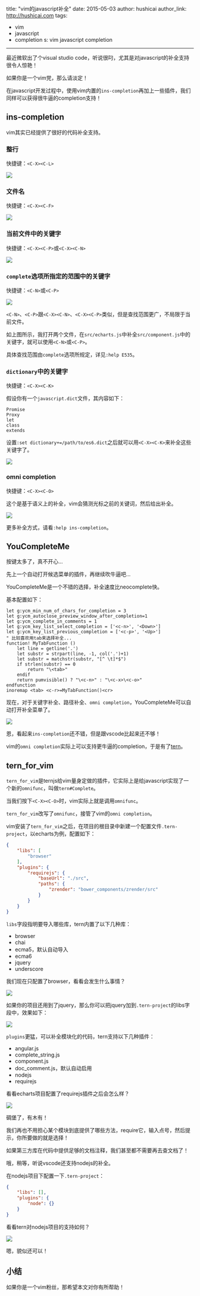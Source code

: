 title: "vim的javascript补全"
date: 2015-05-03
author: hushicai
author_link: http://hushicai.com
tags:
- vim
- javascript
- completion
s: vim javascript completion
---

最近微软出了个visual studio code，听说很叼，尤其是对javascript的补全支持很令人惊艳！

如果你是一个vim党，那么请淡定！

在javascript开发过程中，使用vim内置的`ins-completion`再加上一些插件，我们同样可以获得很牛逼的completion支持！

<!-- more -->

## ins-completion

vim其实已经提供了很好的代码补全支持。

### 整行

快捷键：`<C-X><C-L>`

![](/blog/vim-javascript-completion/c-x-c-l.gif)

### 文件名

快捷键：`<C-X><C-F>`

![](/blog/vim-javascript-completion/c-x-c-f.gif)

### 当前文件中的关键字

快捷键：`<C-X><C-P>`或`<C-X><C-N>`

![](/blog/vim-javascript-completion/c-x-c-pn.gif)

### `complete`选项所指定的范围中的关键字

快捷键：`<C-N>`或`<C-P>`

![](/blog/vim-javascript-completion/c-pn.gif)

`<C-N>`、`<C-P>`跟`<C-X><C-N>`、`<C-X><C-P>`类似，但是查找范围更广，不局限于当前文件。

如上图所示，我打开两个文件，在`src/echarts.js`中补全`src/component.js`中的关键字，就可以使用`<C-N>`或`<C-P>`。

具体查找范围由`complete`选项所规定，详见`:help E535`。

### `dictionary`中的关键字

快捷键：`<C-X><C-K>`

假设你有一个`javascript.dict`文件，其内容如下：
```text
Promise
Proxy
let
class
extends
```

设置`:set dictionary+=/path/to/es6.dict`之后就可以用`<C-X><C-K>`来补全这些关键字了。

![](/blog/vim-javascript-completion/c-x-c-k.gif)

### omni completion

快捷键：`<C-X><C-O>`

这个是基于语义上的补全，vim会猜测光标之前的关键词，然后给出补全。

![](/blog/vim-javascript-completion/c-x-c-o.gif)

更多补全方式，请看`:help ins-completion`。

## YouCompleteMe

按键太多了，真不开心...

先上一个自动打开候选菜单的插件，再继续吹牛逼吧...

YouCompleteMe是一个不错的选择，补全速度比neocomplete快。

基本配置如下：

```vim
let g:ycm_min_num_of_chars_for_completion = 3 
let g:ycm_autoclose_preview_window_after_completion=1
let g:ycm_complete_in_comments = 1
let g:ycm_key_list_select_completion = ['<c-n>', '<Down>']
let g:ycm_key_list_previous_completion = ['<c-p>', '<Up>']
" 比较喜欢用tab来选择补全...
function! MyTabFunction ()
    let line = getline('.')
    let substr = strpart(line, -1, col('.')+1)
    let substr = matchstr(substr, "[^ \t]*$")
    if strlen(substr) == 0
        return "\<tab>"
    endif
    return pumvisible() ? "\<c-n>" : "\<c-x>\<c-o>"
endfunction
inoremap <tab> <c-r>=MyTabFunction()<cr>
```

现在，对于关键字补全、路径补全、`omni completion`，YouCompleteMe可以自动打开补全菜单了。

![](/blog/vim-javascript-completion/ycm.gif)

恩，看起来`ins-completion`还不错，但是跟vscode比起来还不够！

vim的`omni completion`实际上可以支持更牛逼的completion，于是有了[tern](http://ternjs.net)。

## tern_for_vim

`tern_for_vim`是ternjs给vim量身定做的插件，它实际上是给javascript实现了一个新的`omnifunc`，叫做`tern#Complete`。

当我们按下`<C-X><C-O>`时，vim实际上就是调用`omnifunc`。

`tern_for_vim`改写了`omnifunc`，接管了vim的`omni completion`。

vim安装了`tern_for_vim`之后，在项目的根目录中新建一个配置文件`.tern-project`，以echarts为例，配置如下：

```json
{
    "libs": [
        "browser"
    ],
    "plugins": {
        "requirejs": {
            "baseUrl": "./src",
            "paths": {
                "zrender": "bower_components/zrender/src"
            }
        }
    }
}
```

`libs`字段指明要导入哪些库，tern内置了以下几种库：

- browser
- chai
- ecma5，默认自动导入
- ecma6
- jquery
- underscore

我们现在只配置了browser，看看会发生什么事情？

![](/blog/vim-javascript-completion/tern-browser.gif)

如果你的项目还用到了jquery，那么你可以把jquery加到`.tern-project`的libs字段中，效果如下：

![](/blog/vim-javascript-completion/tern-jquery.gif)

`plugins`更猛，可以补全模块化的代码，tern支持以下几种插件：

- angular.js
- complete_string.js
- component.js
- doc_comment.js，默认自动启用
- nodejs
- requirejs

看看echarts项目配置了requirejs插件之后会怎么样？

![](/blog/vim-javascript-completion/tern-requirejs.gif)

碉堡了，有木有！

我们再也不用担心某个模块到底提供了哪些方法，require它，输入点号，然后提示，你所要做的就是选择！

如果第三方库在代码中提供足够的文档注释，我们甚至都不需要再去查文档了！

哦，稍等，听说vscode还支持nodejs的补全。

在nodejs项目下配置一下`.tern-project`：

```json
{
    "libs": [],
    "plugins": {
        "node": {}
    }
}
```

看看tern对nodejs项目的支持如何？

![](/blog/vim-javascript-completion/tern-node.gif)

嗯，貌似还可以！

## 小结

如果你是一个vim粉丝，那希望本文对你有所帮助！
